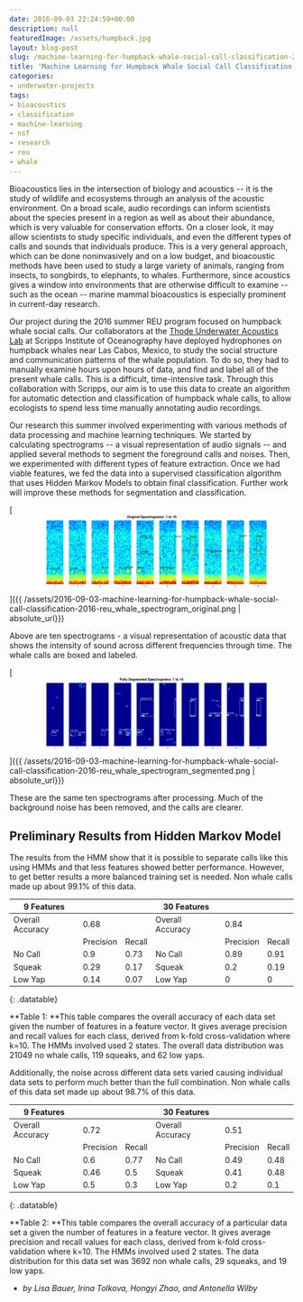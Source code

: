 ```yaml
---
date: 2016-09-03 22:24:59+00:00
description: null
featuredImage: /assets/humpback.jpg
layout: blog-post
slug: /machine-learning-for-humpback-whale-social-call-classification-2016-reu
title: 'Machine Learning for Humpback Whale Social Call Classification: 2016 REU'
categories:
- underwater-projects
tags:
- bioacoustics
- classification
- machine-learning
- nsf
- research
- reu
- whale
---
```


Bioacoustics lies in the intersection of biology and acoustics -- it is the study of wildlife and ecosystems through an analysis of the acoustic environment. On a broad scale, audio recordings can inform scientists about the species present in a region as well as about their abundance, which is very valuable for conservation efforts. On a closer look, it may allow scientists to study specific individuals, and even the different types of calls and sounds that individuals produce. This is a very general approach, which can be done noninvasively and on a low budget, and bioacoustic methods have been used to study a large variety of animals, ranging from insects, to songbirds, to elephants, to whales. Furthermore, since acoustics gives a window into environments that are otherwise difficult to examine -- such as the ocean -- marine mammal bioacoustics is especially prominent in current-day research.

Our project during the 2016 summer REU program focused on humpback whale social calls. Our collaborators at the [Thode Underwater Acoustics Lab](https://scripps.ucsd.edu/labs/athode/) at Scripps Institute of Oceanography have deployed hydrophones on humpback whales near Las Cabos, Mexico, to study the social structure and communication patterns of the whale population. To do so, they had to manually examine hours upon hours of data, and find and label all of the present whale calls. This is a difficult, time-intensive task. Through this collaboration with Scripps, our aim is to use this data to create an algorithm for automatic detection and classification of humpback whale calls, to allow ecologists to spend less time manually annotating audio recordings.

Our research this summer involved experimenting with various methods of data processing and machine learning techniques. We started by calculating spectrograms -- a visual representation of audio signals -- and applied several methods to segment the foreground calls and noises. Then, we experimented with different types of feature extraction. Once we had viable features, we fed the data into a supervised classification algorithm that uses Hidden Markov Models to obtain final classification. Further work will improve these methods for segmentation and classification.

[![whale_spectrogram_original](/assets/2016-09-03-machine-learning-for-humpback-whale-social-call-classification-2016-reu_whale_spectrogram_original-1024x280.png)]({{ /assets/2016-09-03-machine-learning-for-humpback-whale-social-call-classification-2016-reu_whale_spectrogram_original.png | absolute_url}})


Above are ten spectrograms - a visual representation of acoustic data that shows the intensity of sound across different frequencies through time. The whale calls are boxed and labeled.



[![whale_spectrogram_segmented](/assets/2016-09-03-machine-learning-for-humpback-whale-social-call-classification-2016-reu_whale_spectrogram_segmented-1024x280.png)]({{ /assets/2016-09-03-machine-learning-for-humpback-whale-social-call-classification-2016-reu_whale_spectrogram_segmented.png | absolute_url}})


These are the same ten spectrograms after processing. Much of the background noise has been removed, and the calls are clearer.





## Preliminary Results from Hidden Markov Model



The results from the HMM show that it is possible to separate calls like this using HMMs and that less features showed better performance. However, to get better results a more balanced training set is needed. Non whale calls made up about 99.1% of this data.

|9 Features|||30 Features|||
|--- |--- |--- |--- |--- |--- |
|Overall Accuracy|0.68||Overall Accuracy|0.84||
||Precision|Recall||Precision|Recall|
|No Call|0.9|0.73|No Call|0.89|0.91|
|Squeak|0.29|0.17|Squeak|0.2|0.19|
|Low Yap|0.14|0.07|Low Yap|0|0|    
{: .datatable}


**Table 1: **This table compares the overall accuracy of each data set given the number of features in a feature vector. It gives average precision and recall values for each class, derived from k-fold cross-validation where k=10. The HMMs involved used 2 states. The overall data distribution was 21049 no whale calls, 119 squeaks, and 62 low yaps.



Additionally, the noise across different data sets varied causing individual data sets to perform much better than the full combination. Non whale calls of this data set made up about 98.7% of this data.

|9 Features|||30 Features|||
|--- |--- |--- |--- |--- |--- |
|Overall Accuracy|0.72||Overall Accuracy|0.51||
||Precision|Recall||Precision|Recall|
|No Call|0.6|0.77|No Call|0.49|0.48|
|Squeak|0.46|0.5|Squeak|0.41|0.48|
|Low Yap|0.5|0.3|Low Yap|0.2|0.1|
{: .datatable}


**Table 2: **This table compares the overall accuracy of a particular data set a given the number of features in a feature vector. It gives average precision and recall values for each class, derived from k-fold cross-validation where k=10. The HMMs involved used 2 states. The data distribution for this data set was 3692 non whale calls, 29 squeaks, and 19 low yaps.



- _by Lisa Bauer, Irina Tolkova, Hongyi Zhao, and Antonella Wilby_
